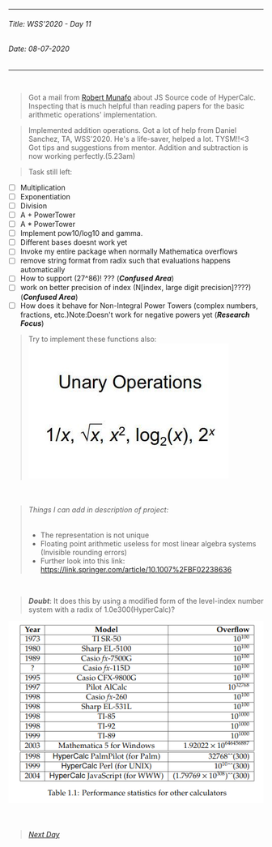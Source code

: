 ----------
###### Title: WSS'2020 - Day 11
###### Date: 08-07-2020
----------
&nbsp;


> Got a mail from [Robert Munafo](https://mrob.com/) about JS Source code of HyperCalc. Inspecting that is much helpful than reading papers for the basic arithmetic
> operations' implementation.

> Implemented addition operations. Got a lot of help from Daniel Sanchez, TA, WSS'2020. He's a life-saver, helped a lot. TYSM!!<3\
> Got tips and suggestions from mentor.
> Addition and subtraction is now working perfectly.(5.23am)

> Task still left:
- [ ] Multiplication
- [ ] Exponentiation
- [ ] Division
- [ ] A + PowerTower
- [ ] A * PowerTower
- [ ] Implement pow10/log10 and gamma.
- [ ] Different bases doesnt work yet
- [ ] Invoke my entire package when normally Mathematica overflows
- [ ] remove string format from radix such that evaluations happens automatically
- [ ] How to support (27^86)!   ??? (***Confused Area***)
- [ ] work on better precision of index (N[index, large digit precision]????) (***Confused Area***)
- [ ] How does it behave for Non-Integral Power Towers (complex numbers, fractions, etc.)Note:Doesn't work for negative powers yet (***Research Focus***)

> Try to implement these functions also:
![Some More Functions to Implement](photo_2020-07-07_17-21-41.jpg)


&nbsp;
> ###### Things I can add in description of project: 
> - The representation is not unique
> - Floating point arithmetic useless for most linear algebra systems (Invisible rounding errors)
> - Further look into this link: https://link.springer.com/article/10.1007%2FBF02238636

&nbsp;
> ***Doubt***: It does this by using a modified form of the level-index number system with a radix of 1.0e300(HyperCalc)?


![Current performances of calculators in the market as updated by Robert Munafo in his blog](ss.png)



&nbsp;
> ###### [Next Day](Day12.md)

